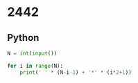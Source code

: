 # 2442

## Python

```python
N = int(input())

for i in range(N):
    print(' ' * (N-i-1) + '*' * (i*2+1))
```
